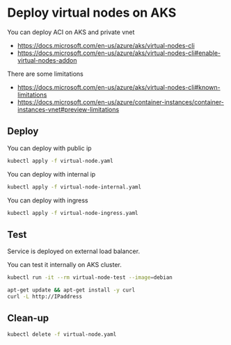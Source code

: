 # Deploy virtual nodes on AKS

You can deploy ACI on AKS and private vnet
- https://docs.microsoft.com/en-us/azure/aks/virtual-nodes-cli
- https://docs.microsoft.com/en-us/azure/aks/virtual-nodes-cli#enable-virtual-nodes-addon

There are some limitations
- https://docs.microsoft.com/en-us/azure/aks/virtual-nodes-cli#known-limitations
- https://docs.microsoft.com/en-us/azure/container-instances/container-instances-vnet#preview-limitations

## Deploy

You can deploy with public ip

```bash
kubectl apply -f virtual-node.yaml
```

You can deploy with internal ip

```bash
kubectl apply -f virtual-node-internal.yaml
```

You can deploy with ingress

```bash
kubectl apply -f virtual-node-ingress.yaml
```

## Test

Service is deployed on external load balancer.

You can test it internally on AKS cluster.

```bash
kubectl run -it --rm virtual-node-test --image=debian

apt-get update && apt-get install -y curl
curl -L http://IPaddress
```

## Clean-up

```bash
kubectl delete -f virtual-node.yaml
```